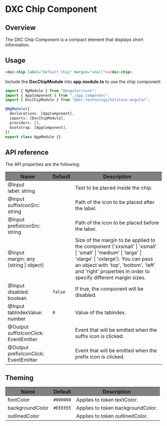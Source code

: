 # DXC Chip Component

## Overview

The DXC Chip Component is a compact element that displays short information.

## Usage

```html
<dxc-chip label="Default Chip" margin="small"></dxc-chip>
```

Include the **DxcChipModule** into **app.module.ts** to use the chip component:

```ts
import { NgModule } from "@angular/core";
import { AppComponent } from "./app.component";
import { DxcChipModule } from "@dxc-technology/halstack-angular";

@NgModule({
  declarations: [AppComponent],
  imports: [DxcChipModule],
  providers: [],
  bootstrap: [AppComponent],
})
export class AppModule {}
```

## API reference

The API properties are the following:

<table>
  <tr style="background-color: grey">
    <th>Name</th>
    <th>Default</th>
    <th>Description</th>
  </tr>
  <tr>
    <td>@Input<br>label: string</td>
    <td></td>
    <td>Text to be placed inside the chip.</td>
  </tr>
  <tr>
    <td>@Input<br>suffixIconSrc: string</td>
    <td></td>
    <td>Path of the icon to be placed after the label.</td>
  </tr>
  <tr>
    <td>@Input<br>prefixIconSrc: string</td>
    <td></td>
    <td>Path of the icon to be placed before the label.</td>
  </tr>
  <tr>
    <td>@Input<br>margin: any (string | object)</td>
    <td></td>
    <td>
      Size of the margin to be applied to the component ('xxsmall' | 'xsmall' |
      'small' | 'medium' | 'large' | 'xlarge' | 'xxlarge'). You can pass an
      object with 'top', 'bottom', 'left' and 'right' properties in order to
      specify different margin sizes.
    </td>
  </tr>
  <tr>
    <td>@Input<br>disabled: boolean</td>
    <td><code>false</code></td>
    <td>
      If true, the component will be disabled.
    </td>
  </tr>
  <tr>
    <td>@Input<br>tabIndexValue: number</td>
    <td><code>0</code></td>
    <td>
      Value of the tabindex.
    </td>
  </tr>
  <tr>
    <td>@Output<br>suffixIconClick: EventEmitter</td>
    <td></td>
    <td>
     Event that will be emitted when the suffix icon is clicked.
    </td>
  </tr>
  <tr>
    <td>@Output<br>prefixIconClick: EventEmitter</td>
    <td></td>
    <td>
      Event that will be emitted when the prefix icon is clicked.
    </td>
  </tr>
</table>

## Theming

<table>
    <tr style="background-color: grey">
        <th>Name</th>
        <th>Default</th>
        <th>Description</th>
    </tr>
    <tr>
        <td>fontColor</td>
        <td><code>#000000</code></td>
        <td>Applies to token textColor.</td>
    </tr>
    <tr>
        <td>backgroundColor</td>
        <td><code>#EEEEEE</code></td>
        <td>Applies to token backgroundColor.</td>
    </tr>
    <tr>
        <td>outlinedColor</td>
        <td></td>
        <td>Applies to token outlinedColor.</td>
    </tr>
</table>
